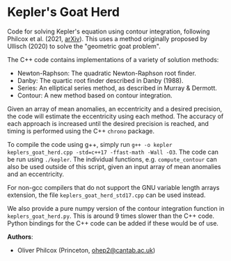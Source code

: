 # Kepler's Goat Herd

Code for solving Kepler's equation using contour integration, following Philcox et al. (2021, [arXiv](https://arxiv.org/abs/2103.15829)). This uses a method originally proposed by Ullisch (2020) to solve the "geometric goat problem".

The C++ code contains implementations of a variety of solution methods:
- Newton-Raphson: The quadratic Newton-Raphson root finder.
- Danby: The quartic root finder described in Danby (1988).
- Series: An elliptical series method, as described in Murray & Dermott.
- Contour: A new method based on contour integration.

Given an array of mean anomalies, an eccentricity and a desired precision, the code will estimate the eccentricity using each method. The accuracy of each approach is increased until the desired precision is reached, and timing is performed using the C++ `chrono` package.

To compile the code using g++, simply run ```g++ -o kepler keplers_goat_herd.cpp -std=c++17 -ffast-math -Wall -O3```.  The code can be run using ```./kepler```. The individual functions, e.g. ```compute_contour``` can also be used outside of this script, given an input array of mean anomalies and an eccentricity.

For non-gcc compilers that do not support the GNU variable length arrays extension, the file ```keplers_goat_herd_std17.cpp``` can be used instead.

We also provide a pure numpy version of the contour integration function in ```keplers_goat_herd.py```. This is around 9 times slower than the C++ code. Python bindings for the C++ code can be added if these would be of use.

**Authors**:
- Oliver Philcox (Princeton, [ohep2@cantab.ac.uk](mailto:ohep2@cantab.ac.uk))
